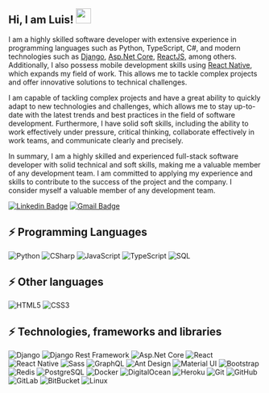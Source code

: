## Hi, I am Luis! <img src="https://raw.githubusercontent.com/aemmadi/aemmadi/master/wave.gif" width="30">

I am a highly skilled software developer with extensive experience in programming languages such as Python, TypeScript,
C#, and modern technologies such
as [Django](https://www.djangoproject.com/), [Asp.Net Core](https://dotnet.microsoft.com/en-us/apps/aspnet), [ReactJS](https://reactjs.org/),
among others. Additionally, I also possess mobile development skills using [React Native](https://reactnative.dev/),
which expands my field of work. This allows me to tackle complex projects and offer innovative solutions to technical
challenges.

I am capable of tackling complex projects and have a great ability to quickly adapt to new technologies and challenges,
which allows me to stay up-to-date with the latest trends and best practices in the field of software development.
Furthermore, I have solid soft skills, including the ability to work effectively under pressure, critical thinking,
collaborate effectively in work teams, and communicate clearly and precisely.

In summary, I am a highly skilled and experienced full-stack software developer with solid technical and soft skills,
making me a valuable member of any development team. I am committed to applying my experience and skills to contribute
to the success of the project and the company. I consider myself a valuable member of any development team.

[![Linkedin Badge](https://img.shields.io/badge/-luismendezdev-blue?style=flat-square&logo=Linkedin&logoColor=white&link=https://www.linkedin.com/in/luismendez-dev/)](https://www.linkedin.com/in/luismendez-dev/)
[![Gmail Badge](https://img.shields.io/badge/-info@luismendezdev.com-c14438?style=flat-square&logo=Gmail&logoColor=white&link=mailto:kanna6501@gmail.com)](mailto:info@luismendezdev.com)

## ⚡ Programming Languages

![Python](https://img.shields.io/badge/-Python-black?style=flat-square&logo=Python)
![CSharp](https://img.shields.io/badge/-C%20Sharp-black?style=flat-square&logo=CSharp)
![JavaScript](https://img.shields.io/badge/-JavaScript-black?style=flat-square&logo=JavaScript)
![TypeScript](https://img.shields.io/badge/-TypeScript-black?style=flat-square&logo=TypeScript)
![SQL](https://img.shields.io/badge/-SQL-black?style=flat-square&logo=Solid)

## ⚡ Other languages

![HTML5](https://img.shields.io/badge/-HTML5-E34F26?style=flat-square&logo=html5&logoColor=white)
![CSS3](https://img.shields.io/badge/-CSS3-1572B6?style=flat-square&logo=css3)

## ⚡ Technologies, frameworks and libraries

![Django](https://img.shields.io/badge/-Django-black?style=flat-square&logo=Django)
![Django Rest Framework](https://img.shields.io/badge/-Django%20Rest%20Framework-black?style=flat-square&logo=Django)
![Asp.Net Core](https://img.shields.io/badge/-ASP%20.NET%20CORE-black?style=flat-square&logo=.NET)
![React](https://img.shields.io/badge/-React-black?style=flat-square&logo=react)
![React Native](https://img.shields.io/badge/-React%20Native-black?style=flat-square&logo=react)
![Sass](https://img.shields.io/badge/-Sass-black?style=flat-square&logo=Sass)
![GraphQL](https://img.shields.io/badge/-GraphQL-E10098?style=flat-square&logo=graphql)
![Ant Design](https://img.shields.io/badge/-Ant%20Design-black?style=flat-square&logo=AntDesign)
![Material UI](https://img.shields.io/badge/-Material%20UI-black?style=flat-square&logo=MUI)
![Bootstrap](https://img.shields.io/badge/-Bootstrap-563D7C?style=flat-square&logo=bootstrap)
![Redis](https://img.shields.io/badge/-Redis-black?style=flat-square&logo=Redis)
![PostgreSQL](https://img.shields.io/badge/-PostgreSQL-0F2434?style=flat-square&logo=postgresql)
![Docker](https://img.shields.io/badge/-Docker-black?style=flat-square&logo=docker)
![DigitalOcean](https://img.shields.io/badge/-Digital%20Ocean-darkblue?style=flat-square&logo=digitalocean)
![Heroku](https://img.shields.io/badge/-Heroku-430098?style=flat-square&logo=heroku)
![Git](https://img.shields.io/badge/-Git-black?style=flat-square&logo=git)
![GitHub](https://img.shields.io/badge/-GitHub-181717?style=flat-square&logo=github)
![GitLab](https://img.shields.io/badge/-GitLab-FCA121?style=flat-square&logo=gitlab)
![BitBucket](https://img.shields.io/badge/-BitBucket-darkblue?style=flat-square&logo=bitbucket)
![Linux](https://img.shields.io/badge/-Linux-1A1D20?style=flat-square&logo=Linux)
